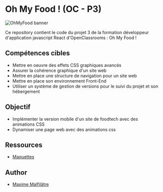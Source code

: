 # Oh My Food ! (OC - P3)

![OhMyFood banner](https://user.oc-static.com/upload/2022/06/22/16559011566667_FR_1117_P4_Banner-Ohmyfood.png)

Ce repository contient le code du projet 3 de la formation développeur d'application javascript React d'OpenClassrooms : Oh My Food !

## Compétences cibles

- Mettre en oeuvre des effets CSS graphiques avancés
- Assurer la cohérence graphique d'un site web
- Mettre en place une structure de navigation pour un site web
- Mettre en place son environnement Front-End
- Utiliser un système de gestion de versions pour le suivi du projet et son hébergement

## Objectif

- Implémenter la version mobile d'un site de foodtech avec des animations CSS
- Dynamiser une page web avec des animations css


## Ressources

-   [Maquettes](https://www.figma.com/file/PHwd4SMsNI0QHsLTeLPnOT/Untitled?type=design&node-id=0-1&mode=design&t=WYXpmdntfZIaKPys-0)

## Author

-   [Maxime Malfilâtre](https://www.github.com/maxew33)